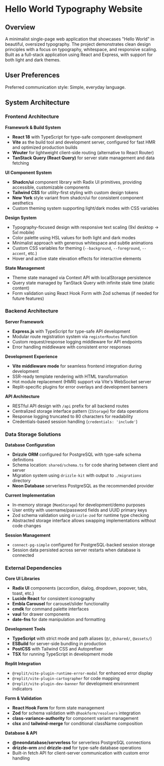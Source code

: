 # Hello World Typography Website

## Overview

A minimalist single-page web application that showcases "Hello World" in beautiful, oversized typography. The project demonstrates clean design principles with a focus on typography, whitespace, and responsive scaling. Built as a full-stack application using React and Express, with support for both light and dark themes.

## User Preferences

Preferred communication style: Simple, everyday language.

## System Architecture

### Frontend Architecture

**Framework & Build System**
- **React 18** with TypeScript for type-safe component development
- **Vite** as the build tool and development server, configured for fast HMR and optimized production builds
- **Wouter** for lightweight client-side routing (alternative to React Router)
- **TanStack Query (React Query)** for server state management and data fetching

**UI Component System**
- **Shadcn/ui** component library with Radix UI primitives, providing accessible, customizable components
- **Tailwind CSS** for utility-first styling with custom design tokens
- **New York** style variant from shadcn/ui for consistent component aesthetics
- Custom theming system supporting light/dark modes with CSS variables

**Design System**
- Typography-focused design with responsive text scaling (9xl desktop → 5xl mobile)
- Color palette using HSL values for both light and dark modes
- Minimalist approach with generous whitespace and subtle animations
- Custom CSS variables for theming (`--background`, `--foreground`, `--accent`, etc.)
- Hover and active state elevation effects for interactive elements

**State Management**
- Theme state managed via Context API with localStorage persistence
- Query state managed by TanStack Query with infinite stale time (static content)
- Form validation using React Hook Form with Zod schemas (if needed for future features)

### Backend Architecture

**Server Framework**
- **Express.js** with TypeScript for type-safe API development
- Modular route registration system via `registerRoutes` function
- Custom request/response logging middleware for API endpoints
- Error handling middleware with consistent error responses

**Development Experience**
- **Vite middleware mode** for seamless frontend integration during development
- SSR-ready template rendering with HTML transformation
- Hot module replacement (HMR) support via Vite's WebSocket server
- Replit-specific plugins for error overlays and development banners

**API Architecture**
- RESTful API design with `/api` prefix for all backend routes
- Centralized storage interface pattern (`IStorage`) for data operations
- Response logging truncated to 80 characters for readability
- Credentials-based session handling (`credentials: 'include'`)

### Data Storage Solutions

**Database Configuration**
- **Drizzle ORM** configured for PostgreSQL with type-safe schema definitions
- Schema location: `shared/schema.ts` for code sharing between client and server
- Migration system using `drizzle-kit` with output to `./migrations` directory
- **Neon Database** serverless PostgreSQL as the recommended provider

**Current Implementation**
- In-memory storage (`MemStorage`) for development/demo purposes
- User entity with username/password fields and UUID primary keys
- Zod schema validation using `drizzle-zod` for runtime type checking
- Abstracted storage interface allows swapping implementations without code changes

**Session Management**
- `connect-pg-simple` configured for PostgreSQL-backed session storage
- Session data persisted across server restarts when database is connected

### External Dependencies

**Core UI Libraries**
- **Radix UI** components (accordion, dialog, dropdown, popover, tabs, toast, etc.)
- **Lucide React** for consistent iconography
- **Embla Carousel** for carousel/slider functionality
- **cmdk** for command palette interfaces
- **vaul** for drawer components
- **date-fns** for date manipulation and formatting

**Development Tools**
- **TypeScript** with strict mode and path aliases (`@/`, `@shared/`, `@assets/`)
- **ESBuild** for server-side bundling in production
- **PostCSS** with Tailwind CSS and Autoprefixer
- **TSX** for running TypeScript in development mode

**Replit Integration**
- `@replit/vite-plugin-runtime-error-modal` for enhanced error display
- `@replit/vite-plugin-cartographer` for code mapping
- `@replit/vite-plugin-dev-banner` for development environment indicators

**Form & Validation**
- **React Hook Form** for form state management
- **Zod** for schema validation with `@hookform/resolvers` integration
- **class-variance-authority** for component variant management
- **clsx** and **tailwind-merge** for conditional className composition

**Database & API**
- **@neondatabase/serverless** for serverless PostgreSQL connections
- **drizzle-orm** and **drizzle-zod** for type-safe database operations
- Built-in fetch API for client-server communication with custom error handling